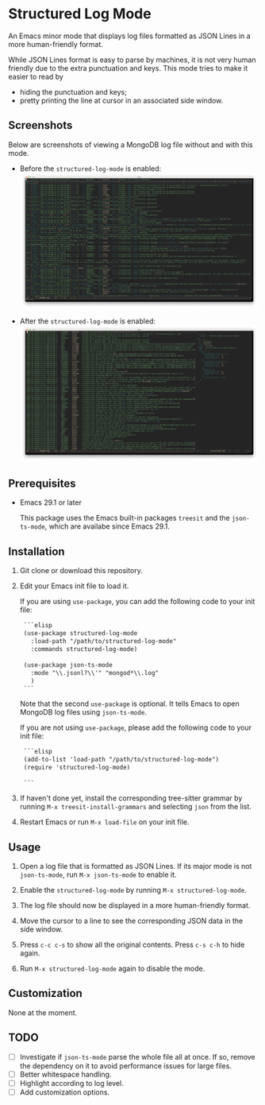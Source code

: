# Structured Log Mode #

An Emacs minor mode that displays log files formatted as JSON Lines in a more
human-friendly format.

While JSON Lines format is easy to parse by machines, it is not very human
friendly due to the extra punctuation and keys. This mode tries to make it
easier to read by
- hiding the punctuation and keys;
- pretty printing the line at cursor in an associated side window.

## Screenshots ##

Below are screenshots of viewing a MongoDB log file without and with this mode.
- Before the `structured-log-mode` is enabled:
  ![Before](./screenshots/screenshot-off.png)

- After the `structured-log-mode` is enabled:
  ![After](./screenshots/screenshot-on.png)

## Prerequisites ##

- Emacs 29.1 or later

  This package uses the Emacs built-in packages `treesit` and the
  `json-ts-mode`, which are availabe since Emacs 29.1.

## Installation ##

1. Git clone or download this repository.

2. Edit your Emacs init file to load it.

    If you are using `use-package`, you can add the following code to your init
    file:

        ```elisp
        (use-package structured-log-mode
          :load-path "/path/to/structured-log-mode"
          :commands structured-log-mode)

        (use-package json-ts-mode
          :mode "\\.jsonl?\\'" "mongod*\\.log"
          )
        ```

    Note that the second `use-package` is optional. It tells Emacs to open
    MongoDB log files using `json-ts-mode`.

    If you are not using `use-package`, please add the following code to your
    init file:

        ```elisp
        (add-to-list 'load-path "/path/to/structured-log-mode")
        (require 'structured-log-mode)

        ```

3. If haven't done yet, install the corresponding tree-sitter grammar by running
   `M-x treesit-install-grammars` and selecting `json` from the list.

4. Restart Emacs or run `M-x load-file` on your init file.

## Usage ##

1. Open a log file that is formatted as JSON Lines. If its major mode is not
   `json-ts-mode`, run `M-x json-ts-mode` to enable it.

2. Enable the `structured-log-mode` by running `M-x structured-log-mode`.

3. The log file should now be displayed in a more human-friendly format.

4. Move the cursor to a line to see the corresponding JSON data in the side
   window.

5. Press `c-c c-s` to show all the original contents. Press `c-s c-h` to hide
   again.

6. Run `M-x structured-log-mode` again to disable the mode.

## Customization ##

None at the moment.

## TODO ##

- [ ] Investigate if `json-ts-mode` parse the whole file all at once. If so,
  remove the dependency on it to avoid performance issues for large files.
- [ ] Better whitespace handling.
- [ ] Highlight according to log level.
- [ ] Add customization options.
